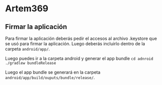 # Artem369


## Firmar la aplicación

Para firmar la aplicación deberás pedir el accesos al archivo .keystore que se usó para firmar la aplicación. Luego deberás incluirlo dentro de la carpeta `android/app/`.

Luego puedes ir a la carpeta android y generar el app bundle
`cd adnroid`
`./gradlew bundleRelease`

Luego el app bundle se generará en la carpeta `android/app/build/ouputs/bundle/release/`.
